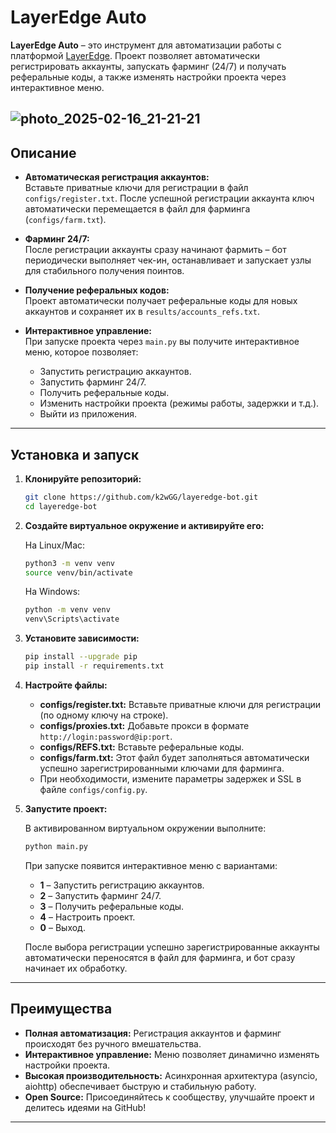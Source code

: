 # LayerEdge Auto

**LayerEdge Auto** – это инструмент для автоматизации работы с платформой [LayerEdge](https://dashboard.layeredge.io/). Проект позволяет автоматически регистрировать аккаунты, запускать фарминг (24/7) и получать реферальные коды, а также изменять настройки проекта через интерактивное меню.

![photo_2025-02-16_21-21-21](https://github.com/user-attachments/assets/8e1be1e6-01e7-43a2-aec4-055cf8b704ce)
---

## Описание

- **Автоматическая регистрация аккаунтов:**  
  Вставьте приватные ключи для регистрации в файл `configs/register.txt`. После успешной регистрации аккаунта ключ автоматически перемещается в файл для фарминга (`configs/farm.txt`).

- **Фарминг 24/7:**  
  После регистрации аккаунты сразу начинают фармить – бот периодически выполняет чек-ин, останавливает и запускает узлы для стабильного получения поинтов.

- **Получение реферальных кодов:**  
  Проект автоматически получает реферальные коды для новых аккаунтов и сохраняет их в `results/accounts_refs.txt`.

- **Интерактивное управление:**  
  При запуске проекта через `main.py` вы получите интерактивное меню, которое позволяет:
  - Запустить регистрацию аккаунтов.
  - Запустить фарминг 24/7.
  - Получить реферальные коды.
  - Изменить настройки проекта (режимы работы, задержки и т.д.).
  - Выйти из приложения.

---

## Установка и запуск

1. **Клонируйте репозиторий:**
   ```bash
   git clone https://github.com/k2wGG/layeredge-bot.git
   cd layeredge-bot
   ```

2. **Создайте виртуальное окружение и активируйте его:**

   На Linux/Mac:
   ```bash
   python3 -m venv venv
   source venv/bin/activate
   ```
   На Windows:
   ```bash
   python -m venv venv
   venv\Scripts\activate
   ```

3. **Установите зависимости:**

   ```bash
   pip install --upgrade pip
   pip install -r requirements.txt
   ```

4. **Настройте файлы:**

   - **configs/register.txt:** Вставьте приватные ключи для регистрации (по одному ключу на строке).
   - **configs/proxies.txt:** Добавьте прокси в формате `http://login:password@ip:port`.
   - **configs/REFS.txt:** Вставьте реферальные коды.
   - **configs/farm.txt:** Этот файл будет заполняться автоматически успешно зарегистрированными ключами для фарминга.
   - При необходимости, измените параметры задержек и SSL в файле `configs/config.py`.

5. **Запустите проект:**

   В активированном виртуальном окружении выполните:
   ```bash
   python main.py
   ```

   При запуске появится интерактивное меню с вариантами:
   - **1** – Запустить регистрацию аккаунтов.
   - **2** – Запустить фарминг 24/7.
   - **3** – Получить реферальные коды.
   - **4** – Настроить проект.
   - **0** – Выход.

   После выбора регистрации успешно зарегистрированные аккаунты автоматически переносятся в файл для фарминга, и бот сразу начинает их обработку.

---

## Преимущества

- **Полная автоматизация:** Регистрация аккаунтов и фарминг происходят без ручного вмешательства.
- **Интерактивное управление:** Меню позволяет динамично изменять настройки проекта.
- **Высокая производительность:** Асинхронная архитектура (asyncio, aiohttp) обеспечивает быструю и стабильную работу.
- **Open Source:** Присоединяйтесь к сообществу, улучшайте проект и делитесь идеями на GitHub!


---

